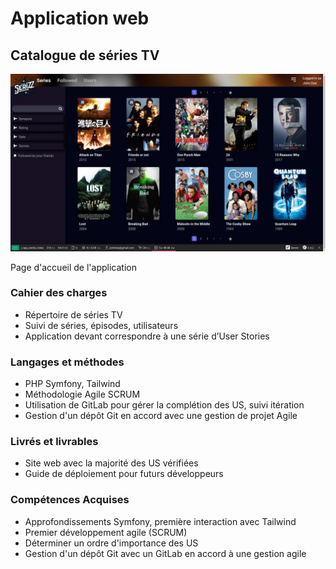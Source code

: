 # Application web

## Catalogue de séries TV

<article class="retex-wrapper">

<article class="screenshots">

<section class="screenshot">

![Page d'accueil de l'application](serizz.webp)

Page d'accueil de l'application

</section>

</article>

<article class="content">

<section class="text">

### Cahier des charges

- Répertoire de séries TV
- Suivi de séries, épisodes, utilisateurs
- Application devant correspondre à une série d’User Stories

</section>

<section class="text">

### Langages et méthodes

- PHP Symfony, Tailwind
- Méthodologie Agile SCRUM
- Utilisation de GitLab pour gérer la complétion des US, suivi itération
- Gestion d'un dépôt Git en accord avec une gestion de projet Agile

</section>

<section class="text">

### Livrés et livrables

- Site web avec la majorité des US vérifiées
- Guide de déploiement pour futurs développeurs

</section>

<section class="text">

### Compétences Acquises

- Approfondissements Symfony, première interaction avec Tailwind
- Premier développement agile (SCRUM)
- Déterminer un ordre d'importance des US
- Gestion d'un dépôt Git avec un GitLab en accord à une gestion agile

</section>

</article>

</article>
